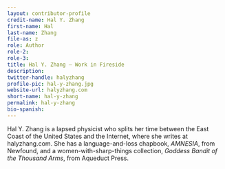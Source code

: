 ```yaml
---
layout: contributor-profile
credit-name: Hal Y. Zhang
first-name: Hal
last-name: Zhang
file-as: z
role: Author
role-2:
role-3:
title: Hal Y. Zhang — Work in Fireside
description:
twitter-handle: halyzhang
profile-pic: hal-y-zhang.jpg
website-url: halyzhang.com
short-name: hal-y-zhang
permalink: hal-y-zhang
bio-spanish:
---
```

Hal Y. Zhang is a lapsed physicist who splits her time between the East Coast of the United States and the Internet, where she writes at halyzhang.com. She has a language-and-loss chapbook, _AMNESIA_, from Newfound, and a women-with-sharp-things collection, _Goddess Bandit of the Thousand Arms_, from Aqueduct Press.
